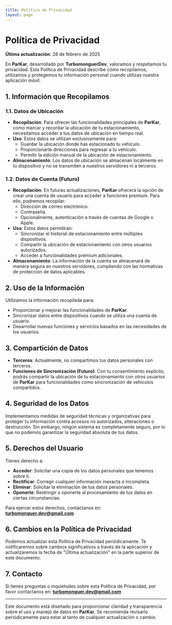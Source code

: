 ```yaml
---
title: Política de Privacidad
layout: page
---
```


# Política de Privacidad

**Última actualización:** 28 de febrero de 2025

En **ParKar**, desarrollado por **TurbomonguerDev**, valoramos y respetamos tu privacidad. Esta Política de Privacidad describe cómo recopilamos, utilizamos y protegemos tu información personal cuando utilizas nuestra aplicación móvil.

## 1. Información que Recopilamos

### 1.1. Datos de Ubicación

- **Recopilación**: Para ofrecer las funcionalidades principales de **ParKar**, como marcar y recordar la ubicación de tu estacionamiento, necesitamos acceder a tus datos de ubicación en tiempo real.
- **Uso**: Estos datos se utilizan exclusivamente para:
  - Guardar la ubicación donde has estacionado tu vehículo.
  - Proporcionarte direcciones para regresar a tu vehículo.
  - Permitir la edición manual de la ubicación de estacionamiento.
- **Almacenamiento**: Los datos de ubicación se almacenan localmente en tu dispositivo y no se transmiten a nuestros servidores ni a terceros.

### 1.2. Datos de Cuenta (Futuro)

- **Recopilación**: En futuras actualizaciones, **ParKar** ofrecerá la opción de crear una cuenta de usuario para acceder a funciones premium. Para ello, podremos recopilar:
  - Dirección de correo electrónico.
  - Contraseña.
  - Opcionalmente, autenticación a través de cuentas de Google o Apple.
- **Uso**: Estos datos permitirán:
  - Sincronizar el historial de estacionamiento entre múltiples dispositivos.
  - Compartir la ubicación de estacionamiento con otros usuarios autorizados.
  - Acceder a funcionalidades premium adicionales.
- **Almacenamiento**: La información de la cuenta se almacenará de manera segura en nuestros servidores, cumpliendo con las normativas de protección de datos aplicables.

## 2. Uso de la Información

Utilizamos la información recopilada para:

- Proporcionar y mejorar las funcionalidades de **ParKar**.
- Sincronizar datos entre dispositivos cuando se utiliza una cuenta de usuario.
- Desarrollar nuevas funciones y servicios basados en las necesidades de los usuarios.

## 3. Compartición de Datos

- **Terceros**: Actualmente, no compartimos tus datos personales con terceros.
- **Funciones de Sincronización (Futuro)**: Con tu consentimiento explícito, podrás compartir la ubicación de tu estacionamiento con otros usuarios de **ParKar** para funcionalidades como sincronización de vehículos compartidos.

## 4. Seguridad de los Datos

Implementamos medidas de seguridad técnicas y organizativas para proteger tu información contra accesos no autorizados, alteraciones o destrucción. Sin embargo, ningún sistema es completamente seguro, por lo que no podemos garantizar la seguridad absoluta de tus datos.

## 5. Derechos del Usuario

Tienes derecho a:

- **Acceder**: Solicitar una copia de los datos personales que tenemos sobre ti.
- **Rectificar**: Corregir cualquier información inexacta o incompleta.
- **Eliminar**: Solicitar la eliminación de tus datos personales.
- **Oponerte**: Restringir o oponerte al procesamiento de tus datos en ciertas circunstancias.

Para ejercer estos derechos, contáctanos en: **turbomonguer.dev@gmail.com**

## 6. Cambios en la Política de Privacidad

Podemos actualizar esta Política de Privacidad periódicamente. Te notificaremos sobre cambios significativos a través de la aplicación y actualizaremos la fecha de "Última actualización" en la parte superior de este documento.

## 7. Contacto

Si tienes preguntas o inquietudes sobre esta Política de Privacidad, por favor contáctanos en: **turbomonguer.dev@gmail.com**

---

Este documento está diseñado para proporcionar claridad y transparencia sobre el uso y manejo de datos en **ParKar**. Se recomienda revisarlo periódicamente para estar al tanto de cualquier actualización o cambio.
